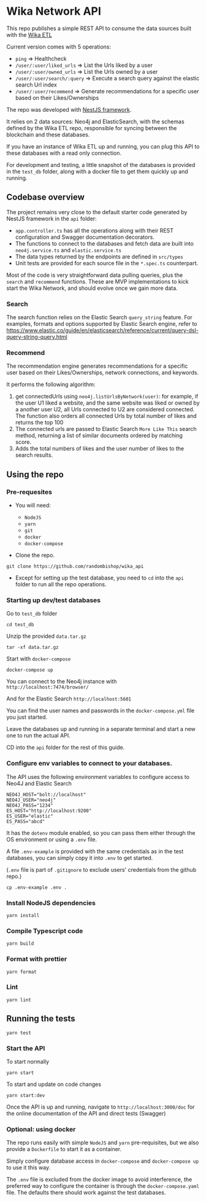 # Wika Network API

This repo publishes a simple REST API to consume the data sources built with the [Wika ETL](https://github.com/randombishop/wika_etl)

Current version comes with 5 operations:
* `ping` => Healthcheck
* `/user/:user/liked_urls` => List the Urls liked by a user
* `/user/:user/owned_urls` => List the Urls owned by a user
* `/user/:user/search/:query` => Execute a search query against the elastic search Url index
* `/user/:user/recommend` => Generate recommendations for a specific user based on their Likes/Ownerships

The repo was developed with [NestJS framework](https://docs.nestjs.com/).

It relies on 2 data sources: Neo4j and ElasticSearch, 
with the schemas defined by the Wika ETL repo, responsible for syncing between the blockchain and these databases.

If you have an instance of Wika ETL up and running, you can plug this API to these databases with a read only connection.

For development and testing, a little snapshot of the databases is provided in the `test_db` folder, 
along with a docker file to get them quickly up and running.


## Codebase overview

The project remains very close to the default starter code generated by NestJS framework in the `api` folder:
- `app.controller.ts` has all the operations along with their REST configuration and Swagger documentation decorators.
- The functions to connect to the databases and fetch data are built into `neo4j.service.ts` and `elastic.service.ts`
- The data types returned by the endpoints are defined in `src/types`
- Unit tests are provided for each source file in the `*.spec.ts` counterpart.

Most of the code is very straightforward data pulling queries, plus the `search` and `recommend` functions. 
These are MVP implementations to kick start the Wika Network, and should evolve once we gain more data. 

### Search
The search function relies on the Elastic Search `query_string` feature. 
For examples, formats and options supported by Elastic Search engine, refer to https://www.elastic.co/guide/en/elasticsearch/reference/current/query-dsl-query-string-query.html

### Recommend
The recommendation engine generates recommendations for a specific user based on their 
Likes/Ownerships, network connections, and keywords.

It performs the following algorithm:
1. get connectedUrls using `neo4j.listUrlsByNetwork(user)`: for example, if the user U1 liked a website,
and the same website was liked or owned by a another user U2, all Urls connected to U2 are considered connected.
The function also orders all connected Urls by total number of likes and returns the top 100
2. The connected urls are passed to Elastic Search `More Like This` search method, returning a list of similar documents ordered by matching score.
3. Adds the total numbers of likes and the user number of likes to the search results.


## Using the repo

### Pre-requesites
- You will need:
  * `NodeJS` 
  * `yarn` 
  * `git`
  * `docker`
  * `docker-compose`
  

- Clone the repo.
```
git clone https://github.com/randombishop/wika_api
```
- Except for setting up the test database, you need to `cd` into the `api` folder to run all the repo operations.

### Starting up dev/test databases
Go to `test_db` folder

```cd test_db```

Unzip the provided `data.tar.gz`

```
tar -xf data.tar.gz
```

Start with `docker-compose`

```
docker-compose up
```

You can connect to the Neo4j instance with `http://localhost:7474/browser/`

And for the Elastic Search `http://localhost:5601`

You can find the user names and passwords in the `docker-compose.yml` file you just started.

Leave the databases up and running in a separate terminal and start a new one to run the actual API. 

CD into the `api` folder for the rest of this guide.


### Configure env variables to connect to your databases.
The API uses the following environment variables to configure access to Neo4J and Elastic Search
```
NEO4J_HOST="bolt://localhost"
NEO4J_USER="neo4j"
NEO4J_PASS="1234"
ES_HOST="http://localhost:9200"
ES_USER="elastic"
ES_PASS="abcd"
```

It has the `dotenv` module enabled, so you can pass them either through the OS environment or using a `.env` file.

A file `.env-example` is provided with the same credentials as in the test databases, 
you can simply copy it into `.env` to get started.

(`.env` file is part of `.gitignore` to exclude users' credentials from the github repo.)

```
cp .env-example .env .
```


### Install NodeJS dependencies
```
yarn install
```

### Compile Typescript code
```
yarn build
```

### Format with prettier
```
yarn format
```

### Lint
```
yarn lint
```

## Running the tests
```
yarn test
```

### Start the API
To start normally
```
yarn start
```

To start and update on code changes
```
yarn start:dev
```

Once the API is up and running, navigate to `http://localhost:3000/doc` for the online documentation of the API 
and direct tests (Swagger)


### Optional: using docker
The repo runs easily with simple `NodeJS` and `yarn` pre-requisites, but we also provide a `Dockerfile` to start it 
as a container.

Simply configure database access in `docker-compose` and `docker-compose up` to use it this way.

The `.env` file is excluded from the docker image to avoid interference, the preferred way to configure 
the container is through the `docker-compose.yaml` file. The defaults there should work against the test databases.





